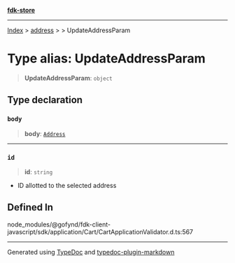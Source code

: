[**fdk-store**](../../../README.md)
***

[Index](../../../API.md) > [address](../../README.md) > [<internal>](../README.md) > UpdateAddressParam

# Type alias: UpdateAddressParam

> **UpdateAddressParam**: `object`

## Type declaration

### `body`

> **body**: [`Address`](type-alias.Address.md)

***

### `id`

> **id**: `string`

- ID allotted to the selected address

## Defined In

node\_modules/@gofynd/fdk-client-javascript/sdk/application/Cart/CartApplicationValidator.d.ts:567

***
Generated using [TypeDoc](https://typedoc.org/) and [typedoc-plugin-markdown](https://www.npmjs.com/package/typedoc-plugin-markdown)
